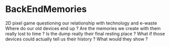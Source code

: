 # BackEndMemories
2D pixel game questioning our relationship with technology and e-waste
Where do our old devices end up ? 
Are the memories we create with them really lost to time ? 
Is the dump really their final resting place ?
What if those devices could actually tell us their history ? What would they show ?
